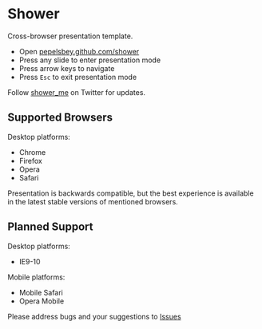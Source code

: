 # Shower
Сross-browser presentation template.

* Open [pepelsbey.github.com/shower](http://pepelsbey.github.com/shower/)
* Press any slide to enter presentation mode
* Press arrow keys to navigate
* Press `Esc` to exit presentation mode

Follow [shower_me](http://twitter.com/shower_me/) on Twitter for updates.

## Supported Browsers

Desktop platforms:

* Chrome
* Firefox
* Opera
* Safari

Presentation is backwards compatible, but the best experience is available in the latest stable versions of mentioned browsers.

## Planned Support

Desktop platforms:

* IE9-10

Mobile platforms:

* Mobile Safari
* Opera Mobile

Please address bugs and your suggestions to [Issues](http://github.com/pepelsbey/shower/issues)